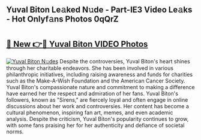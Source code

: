 ## Yuval Biton Le𝚊ked N𝚞de - Part-IE3 Video Le𝚊ks - Hot Onlyf𝚊ns Photos 0qQrZ

# <h2><a href="http://ab49110.deff.icu/?id=Yuval+Biton">🔗 New 👉🔴 Yuval Biton VIDEO Photos</a></h2>

[![Yuval Biton N𝚞des](https://i.imgur.com/rIISA9y.gif)](http://ab49110.deff.icu/?id=Yuval+Biton)
Despite the controversies, Yuval Biton's heart shines through her charitable endeavors. She has been involved in various philanthropic initiatives, including raising awareness and funds for charities such as the Make-A-Wish Foundation and the American Cancer Society. Yuval Biton's compassionate nature and commitment to making a difference have earned her the respect and admiration of her fans. Yuval Biton's followers, known as "Sirens," are fiercely loyal and often engage in online discussions about her work and controversies. Her content has become a cultural phenomenon, inspiring fan art, memes, and even academic analysis. Despite the criticism, Yuval Biton's popularity continues to grow, with some fans praising her for her authenticity and defiance of societal norms.
